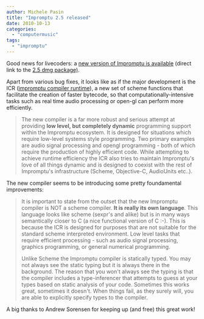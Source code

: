 ```yaml
---
author: Michele Pasin
title: "Impromptu 2.5 released"
date: 2010-10-13
categories: 
  - "computermusic"
tags: 
  - "impromptu"
---
```


Good news for livecoders: a [new version of Impromptu is available](http://impromptu.moso.com.au/downloads.html) (direct link to the [2.5 dmg package)](http://impromptu.moso.com.au/extras/impromptu_2.5.dmg).


Apart from various bug fixes, it looks like as if the major development is the ICR ([impromptu compiler runtime](http://impromptu.moso.com.au/extras/ICR.html)), a new set of scheme functions that facilitate the creation of faster bytecode, so that computationally-intensive tasks such as real time audio processing or open-gl can perform more efficiently.

> The new compiler is a far more robust and serious attempt at providing **low level, but completely dynamic** programming support within the Impromptu ecosystem. It is designed for situations which require low-level systems style programming. Two primary examples are audio signal processing and opengl programming - both of which require the production of highly efficient code. While attempting to achieve runtime efficiency the ICR also tries to maintain Impromptu's love of all things dynamic and is designed to coexist with the rest of Impromptu's infrastructure (Scheme, Objective-C, AudioUnits etc..).

The new compiler seems to be introducing some pretty foundamental improvements:


> It is important to state from the outset that the new Impromptu compiler is NOT a scheme compiler. **It is really its own language**. This language looks like scheme (sexpr's and alike) but is in many ways semantically closer to C (a nice functional version of C :-). This is because the ICR is designed for purposes that are not suitable for the standard scheme interpreted environment. Low level tasks that require efficient processing - such as audio signal processing, graphics programming, or general numerical programming.
> 
> Unlike Scheme the Impromptu compiler is statically typed. You may not always see the static typing but it is always there in the background. The reason that you won't always see the typing is that the compiler includes a type-inferencer that attempts to guess at your types based on static analysis of your code. Sometimes this works great, sometimes it doesn't. When things fail, as they surely will, you are able to explicitly specify types to the compiler.

A big thanks to Andrew Sorensen for keeping up (and free) this great work!
